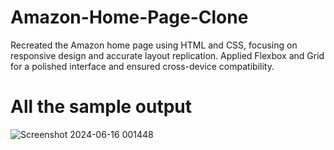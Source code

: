 # Amazon-Home-Page-Clone
Recreated the Amazon home page using HTML and CSS, focusing on responsive design and accurate layout replication. Applied Flexbox and Grid for a polished interface and ensured cross-device compatibility.

# All the sample output
![Screenshot 2024-06-16 001448](https://github.com/user-attachments/assets/9de111b4-a7d2-495e-a1fa-00a015836179)
